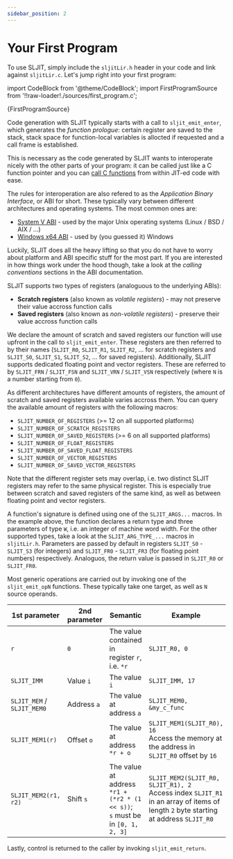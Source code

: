 ```yaml
---
sidebar_position: 2
---
```


# Your First Program

To use SLJIT, simply include the `sljitLir.h` header in your code and link against `sljitLir.c`.
Let's jump right into your first program:

import CodeBlock from '@theme/CodeBlock';
import FirstProgramSource from '!!raw-loader!./sources/first_program.c';

<CodeBlock language="c">{FirstProgramSource}</CodeBlock>

Code generation with SLJIT typically starts with a call to `sljit_emit_enter`, which generates the *function prologue*: certain register are saved to the stack, stack space for function-local variables is allocted if requested and a call frame is established.

This is necessary as the code generated by SLJIT wants to interoperate nicely with the other parts of your program: it can be called just like a C function pointer and you can [call C functions](./calling-functions.md) from within JIT-ed code with ease.

The rules for interoperation are also refered to as the *Application Binary Interface*, or ABI for short. These typically vary between different architectures and operating systems. The most common ones are:
- [System V ABI](https://wiki.osdev.org/System_V_ABI) - used by the major Unix operating systems (Linux / BSD / AIX / ...)
- [Windows x64 ABI](https://learn.microsoft.com/en-us/cpp/build/x64-software-conventions?view=msvc-170) - used by (you guessed it) Windows

Luckily, SLJIT does all the heavy lifting so that you do not have to worry about platform and ABI specific stuff for the most part. If you are interested in how things work under the hood though, take a look at the *calling conventions* sections in the ABI documentation.

SLJIT supports two types of registers (analoguous to the underlying ABIs):
- **Scratch registers** (also known as *volatile registers*) - may not preserve their value accross function calls
- **Saved registers** (also known as *non-volatile registers*) - preserve their value accross function calls

We declare the amount of scratch and saved registers our function will use upfront in the call to `sljit_emit_enter`. These registers are then referred to by their names (`SLJIT_R0`, `SLJIT_R1`, `SLJIT_R2`, ... for scratch registers and `SLJIT_S0`, `SLJIT_S1`, `SLJIT_S2`, ... for saved registers).
Additionally, SLJIT supports dedicated floating point and vector registers. These are referred to by `SLJIT_FRN` / `SLJIT_FSN` and `SLJIT_VRN` / `SLJIT_VSN` respectively (where `N` is a number starting from `0`).

As different architectures have different amounts of registers, the amount of scratch and saved registers available varies accross them. You can query the available amount of registers with the following macros:
- `SLJIT_NUMBER_OF_REGISTERS` (>= 12 on all supported platforms)
- `SLJIT_NUMBER_OF_SCRATCH_REGISTERS`
- `SLJIT_NUMBER_OF_SAVED_REGISTERS` (>= 6 on all supported platforms)
- `SLJIT_NUMBER_OF_FLOAT_REGISTERS`
- `SLJIT_NUMBER_OF_SAVED_FLOAT_REGISTERS`
- `SLJIT_NUMBER_OF_VECTOR_REGISTERS`
- `SLJIT_NUMBER_OF_SAVED_VECTOR_REGISTERS`

Note that the different register sets may overlap, i.e. two distinct SLJIT registers may refer to the same physical register. This is especially true between scratch and saved registers of the same kind, as well as between floating point and vector registers.

A function's signature is defined using one of the `SLJIT_ARGS...` macros. In the example above, the function declares a return type and three parameters of type `W`, i.e. an integer of machine word width. For the other supported types, take a look at the `SLJIT_ARG_TYPE_...` macros in `sljitLir.h`. Parameters are passed by default in registers `SLJIT_S0` - `SLJIT_S3` (for integers) and `SLJIT_FR0` - `SLJIT_FR3` (for floating point numbers) respectively. Analoguos, the return value is passed in `SLJIT_R0` or `SLJIT_FR0`.

Most generic operations are carried out by invoking one of the `sljit_emit_opN` functions. These typically take one target, as well as `N` source operands.

| 1st parameter | 2nd parameter | Semantic | Example |
| --- | --- | --- | --- |
| `r` | `0` | The value contained in register `r`, i.e. `*r` | `SLJIT_R0, 0` |
| `SLJIT_IMM` | Value `i` | The value `i` | `SLJIT_IMM, 17` |
| `SLJIT_MEM` / `SLJIT_MEM0` | Address `a` | The value at address `a` | `SLJIT_MEM0, &my_c_func` |
| `SLJIT_MEM1(r)` | Offset `o` | The value at address `*r + o` | `SLJIT_MEM1(SLJIT_R0), 16`<br />Access the memory at the address in `SLJIT_R0` offset by `16` |
| `SLJIT_MEM2(r1, r2)` | Shift `s` | The value at address `*r1 + (*r2 * (1 << s))`;<br />`s` must be in `[0, 1, 2, 3]` | `SLJIT_MEM2(SLJIT_R0, SLJIT_R1), 2`<br />Access index `SLJIT_R1` in an array of items of length `2` byte starting at address `SLJIT_R0` |

Lastly, control is returned to the caller by invoking `sljit_emit_return`.
